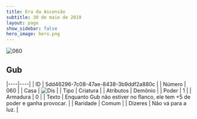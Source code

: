 ```yaml
---
title: Era da Ascensão
subtitle: 30 de maio de 2019
layout: page
show_sidebar: false
hero_image: hero.png
---
```


![060](https://cdn.keyforgegame.com/media/card_front/pt/435_060_C6P2CG47378M_pt.png)

## Gub

|----|----|
| ID | 5dd46296-7c08-47ae-8438-3b9ddf2a880c |
| Número | 060 |
| Casa | ![Dis](https://archonarcana.com/images/thumb/e/e8/Dis.png/22px-Dis.png "Dis") |
| Tipo | Criatura |
| Atributos | Demônio |
| Poder | 1 |
| Armadura | 0 |
| Texto | Enquanto Gub não estiver no flanco,  ele tem +5 de poder e ganha provocar. |
| Raridade | Comum |
| Dizeres | Não vá para a luz. |
